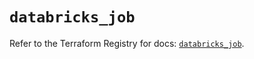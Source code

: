 # `databricks_job`

Refer to the Terraform Registry for docs: [`databricks_job`](https://registry.terraform.io/providers/databricks/databricks/1.57.0/docs/resources/job).
